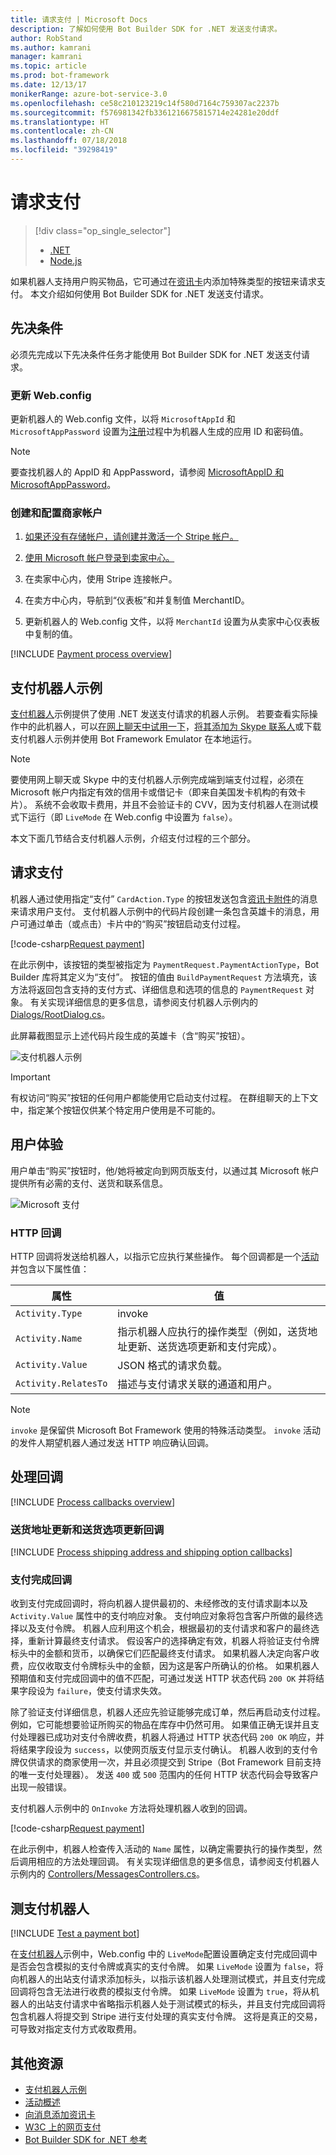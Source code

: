 ```yaml
---
title: 请求支付 | Microsoft Docs
description: 了解如何使用 Bot Builder SDK for .NET 发送支付请求。
author: RobStand
ms.author: kamrani
manager: kamrani
ms.topic: article
ms.prod: bot-framework
ms.date: 12/13/17
monikerRange: azure-bot-service-3.0
ms.openlocfilehash: ce58c210123219c14f580d7164c759307ac2237b
ms.sourcegitcommit: f576981342fb3361216675815714e24281e20ddf
ms.translationtype: HT
ms.contentlocale: zh-CN
ms.lasthandoff: 07/18/2018
ms.locfileid: "39298419"
---
```

# <a name="request-payment"></a>请求支付
> [!div class="op_single_selector"]
> - [.NET](../dotnet/bot-builder-dotnet-request-payment.md)
> - [Node.js](../nodejs/bot-builder-nodejs-request-payment.md)

如果机器人支持用户购买物品，它可通过在[资讯卡](bot-builder-dotnet-add-rich-card-attachments.md)内添加特殊类型的按钮来请求支付。 本文介绍如何使用 Bot Builder SDK for .NET 发送支付请求。

## <a name="prerequisites"></a>先决条件

必须先完成以下先决条件任务才能使用 Bot Builder SDK for .NET 发送支付请求。

### <a name="update-webconfig"></a>更新 Web.config

更新机器人的 Web.config 文件，以将 `MicrosoftAppId` 和 `MicrosoftAppPassword` 设置为[注册](~/bot-service-quickstart-registration.md)过程中为机器人生成的应用 ID 和密码值。 

> [!NOTE]
> 要查找机器人的 AppID 和 AppPassword，请参阅 [MicrosoftAppID 和 MicrosoftAppPassword](~/bot-service-manage-overview.md#microsoftappid-and-microsoftapppassword)。

### <a name="create-and-configure-merchant-account"></a>创建和配置商家帐户

1. <a href="https://dashboard.stripe.com/register" target="_blank">如果还没有存储帐户，请创建并激活一个 Stripe 帐户。</a>

2. <a href="https://seller.microsoft.com/en-us/dashboard/registration/seller/?accountprogram=botframework" target="_blank">使用 Microsoft 帐户登录到卖家中心。</a>

3. 在卖家中心内，使用 Stripe 连接帐户。

4. 在卖方中心内，导航到“仪表板”和并复制值 MerchantID。

5. 更新机器人的 Web.config 文件，以将 `MerchantId` 设置为从卖家中心仪表板中复制的值。 

[!INCLUDE [Payment process overview](../includes/snippet-payment-process-overview.md)]

## <a name="payment-bot-sample"></a>支付机器人示例

<a href="https://github.com/Microsoft/BotBuilder-Samples/tree/master/CSharp/sample-payments" target="_blank">支付机器人</a>示例提供了使用 .NET 发送支付请求的机器人示例。 若要查看实际操作中的此机器人，可以<a href="https://webchat.botframework.com/embed/paymentsample?s=d39Bk7JOMzQ.cwA.Rig.dumLki9bs3uqfWFMjXPn5PFnQVmT2VAVR1Zl1iPi07k" target="_blank">在网上聊天中试用一下</a>，<a href="https://join.skype.com/bot/9fbc0f17-43eb-40fe-bf3b-af151e6ce45e" target="_blank">将其添加为 Skype 联系人</a>或下载支付机器人示例并使用 Bot Framework Emulator 在本地运行。 

> [!NOTE]
> 要使用网上聊天或 Skype 中的支付机器人示例完成端到端支付过程，必须在 Microsoft 帐户内指定有效的信用卡或借记卡（即来自美国发卡机构的有效卡片）。 系统不会收取卡费用，并且不会验证卡的 CVV，因为支付机器人在测试模式下运行（即 `LiveMode` 在 Web.config 中设置为 `false`）。

本文下面几节结合支付机器人示例，介绍支付过程的三个部分。

## <a id="request-payment"></a>请求支付

机器人通过使用指定“支付” `CardAction.Type` 的按钮发送包含[资讯卡附件](bot-builder-dotnet-add-rich-card-attachments.md)的消息来请求用户支付。 支付机器人示例中的代码片段创建一条包含英雄卡的消息，用户可通过单击（或点击）卡片中的“购买”按钮启动支付过程。 

[!code-csharp[Request payment](../includes/code/dotnet-request-payment.cs#requestPayment)]

在此示例中，该按钮的类型被指定为 `PaymentRequest.PaymentActionType`，Bot Builder 库将其定义为“支付”。 按钮的值由 `BuildPaymentRequest` 方法填充，该方法将返回包含支持的支付方式、详细信息和选项的信息的 `PaymentRequest` 对象。 有关实现详细信息的更多信息，请参阅支付机器人示例内的 <a href="https://github.com/Microsoft/BotBuilder-Samples/tree/master/CSharp/sample-payments" target="_blank">Dialogs/RootDialog.cs</a>。

此屏幕截图显示上述代码片段生成的英雄卡（含“购买”按钮）。 
 
![支付机器人示例](../media/payments-bot-buy.png) 

> [!IMPORTANT]
> 有权访问“购买”按钮的任何用户都能使用它启动支付过程。 在群组聊天的上下文中，指定某个按钮仅供某个特定用户使用是不可能的。 

## <a id="user-experience"></a>用户体验

用户单击“购买”按钮时，他/她将被定向到网页版支付，以通过其 Microsoft 帐户提供所有必需的支付、送货和联系信息。 

![Microsoft 支付](../media/microsoft-payment.png)

### <a name="http-callbacks"></a>HTTP 回调

HTTP 回调将发送给机器人，以指示它应执行某些操作。 每个回调都是一个[活动](bot-builder-dotnet-activities.md)并包含以下属性值： 

| 属性 | 值 |
|----|----|
| `Activity.Type` | invoke | 
| `Activity.Name` | 指示机器人应执行的操作类型（例如，送货地址更新、送货选项更新和支付完成）。 | 
| `Activity.Value` | JSON 格式的请求负载。 | 
| `Activity.RelatesTo` |  描述与支付请求关联的通道和用户。 | 

> [!NOTE]
> `invoke` 是保留供 Microsoft Bot Framework 使用的特殊活动类型。 `invoke` 活动的发件人期望机器人通过发送 HTTP 响应确认回调。

## <a id="process-callbacks"></a>处理回调

[!INCLUDE [Process callbacks overview](../includes/snippet-payment-process-callbacks-overview.md)]

### <a name="shipping-address-update-and-shipping-option-update-callbacks"></a>送货地址更新和送货选项更新回调

[!INCLUDE [Process shipping address and shipping option callbacks](../includes/snippet-payment-process-callbacks-1.md)]

### <a name="payment-complete-callbacks"></a>支付完成回调

收到支付完成回调时，将向机器人提供最初的、未经修改的支付请求副本以及 `Activity.Value` 属性中的支付响应对象。 支付响应对象将包含客户所做的最终选择以及支付令牌。 机器人应利用这个机会，根据最初的支付请求和客户的最终选择，重新计算最终支付请求。 假设客户的选择确定有效，机器人将验证支付令牌标头中的金额和货币，以确保它们匹配最终支付请求。  如果机器人决定向客户收费，应仅收取支付令牌标头中的金额，因为这是客户所确认的价格。 如果机器人预期值和支付完成回调中的值不匹配，可通过发送 HTTP 状态代码 `200 OK` 并将结果字段设为 `failure`，使支付请求失效。   

除了验证支付详细信息，机器人还应先验证能够完成订单，然后再启动支付过程。 例如，它可能想要验证所购买的物品在库存中仍然可用。 如果值正确无误并且支付处理器已成功对支付令牌收费，机器人将通过 HTTP 状态代码 `200 OK` 响应，并将结果字段设为 `success`，以使网页版支付显示支付确认。 机器人收到的支付令牌仅供请求的商家使用一次，并且必须提交到 Stripe（Bot Framework 目前支持的唯一支付处理器）。 发送 `400` 或 `500` 范围内的任何 HTTP 状态代码会导致客户出现一般错误。

支付机器人示例中的 `OnInvoke` 方法将处理机器人收到的回调。 

[!code-csharp[Request payment](../includes/code/dotnet-request-payment.cs#processCallback)]

在此示例中，机器人检查传入活动的 `Name` 属性，以确定需要执行的操作类型，然后调用相应的方法处理回调。 有关实现详细信息的更多信息，请参阅支付机器人示例内的 <a href="https://github.com/Microsoft/BotBuilder-Samples/tree/master/CSharp/sample-payments" target="_blank">Controllers/MessagesControllers.cs</a>。

## <a name="testing-a-payment-bot"></a>测支付机器人

[!INCLUDE [Test a payment bot](../includes/snippet-payment-test-bot.md)]

在<a href="https://github.com/Microsoft/BotBuilder-Samples/tree/master/CSharp/sample-payments" target="_blank">支付机器人</a>示例中，Web.config 中的 `LiveMode`配置设置确定支付完成回调中是否会包含模拟的支付令牌或真实的支付令牌。 如果 `LiveMode` 设置为 `false`，将向机器人的出站支付请求添加标头，以指示该机器人处理测试模式，并且支付完成回调将包含无法进行收费的模拟支付令牌。 如果 `LiveMode` 设置为 `true`，将从机器人的出站支付请求中省略指示机器人处于测试模式的标头，并且支付完成回调将包含机器人将提交到 Stripe 进行支付处理的真实支付令牌。 这将是真正的交易，可导致对指定支付方式收取费用。 

## <a name="additional-resources"></a>其他资源

- <a href="https://github.com/Microsoft/BotBuilder-Samples/tree/master/CSharp/sample-payments" target="_blank">支付机器人示例</a>
- [活动概述](bot-builder-dotnet-activities.md)
- [向消息添加资讯卡](bot-builder-dotnet-add-rich-card-attachments.md)
- <a href="http://www.w3.org/Payments/" target="_blank">W3C 上的网页支付</a> 
- <a href="/dotnet/api/?view=botbuilder-3.11.0" target="_blank">Bot Builder SDK for .NET 参考</a>